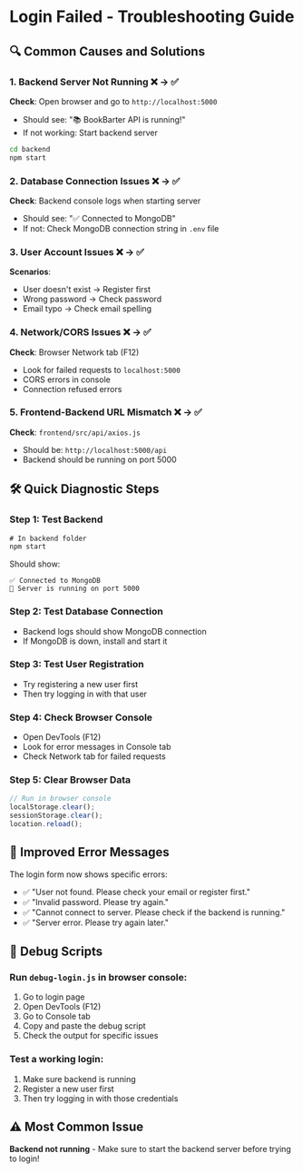 # Login Failed - Troubleshooting Guide

## 🔍 Common Causes and Solutions

### 1. **Backend Server Not Running** ❌ → ✅
**Check**: Open browser and go to `http://localhost:5000`
- Should see: "📚 BookBarter API is running!"
- If not working: Start backend server

```cmd
cd backend
npm start
```

### 2. **Database Connection Issues** ❌ → ✅
**Check**: Backend console logs when starting server
- Should see: "✅ Connected to MongoDB"
- If not: Check MongoDB connection string in `.env` file

### 3. **User Account Issues** ❌ → ✅
**Scenarios**:
- User doesn't exist → Register first
- Wrong password → Check password
- Email typo → Check email spelling

### 4. **Network/CORS Issues** ❌ → ✅
**Check**: Browser Network tab (F12)
- Look for failed requests to `localhost:5000`
- CORS errors in console
- Connection refused errors

### 5. **Frontend-Backend URL Mismatch** ❌ → ✅
**Check**: `frontend/src/api/axios.js`
- Should be: `http://localhost:5000/api`
- Backend should be running on port 5000

## 🛠️ Quick Diagnostic Steps

### Step 1: Test Backend
```cmd
# In backend folder
npm start
```
Should show:
```
✅ Connected to MongoDB
🚀 Server is running on port 5000
```

### Step 2: Test Database Connection
- Backend logs should show MongoDB connection
- If MongoDB is down, install and start it

### Step 3: Test User Registration
- Try registering a new user first
- Then try logging in with that user

### Step 4: Check Browser Console
- Open DevTools (F12)
- Look for error messages in Console tab
- Check Network tab for failed requests

### Step 5: Clear Browser Data
```javascript
// Run in browser console
localStorage.clear();
sessionStorage.clear();
location.reload();
```

## 🔧 Improved Error Messages

The login form now shows specific errors:
- ✅ "User not found. Please check your email or register first."
- ✅ "Invalid password. Please try again."
- ✅ "Cannot connect to server. Please check if the backend is running."
- ✅ "Server error. Please try again later."

## 📝 Debug Scripts

### Run `debug-login.js` in browser console:
1. Go to login page
2. Open DevTools (F12)
3. Go to Console tab
4. Copy and paste the debug script
5. Check the output for specific issues

### Test a working login:
1. Make sure backend is running
2. Register a new user first
3. Then try logging in with those credentials

## ⚠️ Most Common Issue
**Backend not running** - Make sure to start the backend server before trying to login!
